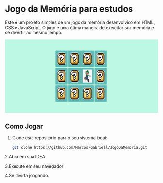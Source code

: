 # Jogo da Memória para estudos 

Este é um projeto simples de um jogo da memória desenvolvido em HTML, CSS e JavaScript. O jogo é uma ótima maneira de exercitar sua memória e se divertir ao mesmo tempo.

![IMG](https://github.com/Marcos-Gabriell/JogoDaMemoria/blob/master/Desktop%20Screenshot%202023.10.08%20-%2020.18.40.36.png) 


## Como Jogar

1. Clone este repositório para o seu sistema local:
   ```sh
   git clone https://github.com/Marcos-Gabriell/JogoDaMemoria.git

2.Abra em sua IDEA

3.Execute em seu navegador

4.Se divirta joogando.

